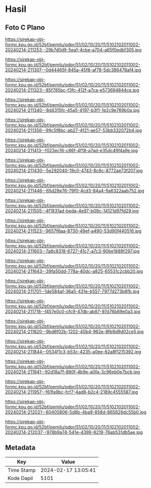 # Hasil

## Foto C Plano

https://sirekap-obj-formc.kpu.go.id/52bf/pemilu/pdpr/51/02/10/20/11/5102102011002-20240214-211253--29b7d0d9-5ea1-4cbe-a704-a65f0edbf305.jpg

https://sirekap-obj-formc.kpu.go.id/52bf/pemilu/pdpr/51/02/10/20/11/5102102011002-20240214-211307--0d44465f-845a-45f8-af78-5dc386478af4.jpg

https://sirekap-obj-formc.kpu.go.id/52bf/pemilu/pdpr/51/02/10/20/11/5102102011002-20240214-211323--85f785bc-f3fc-412f-a7ca-e573694844ce.jpg

https://sirekap-obj-formc.kpu.go.id/52bf/pemilu/pdpr/51/02/10/20/11/5102102011002-20240214-211340--8d4315fc-45a5-4197-b3f1-1e2c9e769b0a.jpg

https://sirekap-obj-formc.kpu.go.id/52bf/pemilu/pdpr/51/02/10/20/11/5102102011002-20240214-211356--99c5f8bc-ab27-4f21-ae57-53bb332072b4.jpg

https://sirekap-obj-formc.kpu.go.id/52bf/pemilu/pdpr/51/02/10/20/11/5102102011002-20240214-211413--f023ec16-c86f-4f18-a7ad-e35dc49f4a9e.jpg

https://sirekap-obj-formc.kpu.go.id/52bf/pemilu/pdpr/51/02/10/20/11/5102102011002-20240214-211430--5e292040-19c0-4743-8c6c-8772ae73f207.jpg

https://sirekap-obj-formc.kpu.go.id/52bf/pemilu/pdpr/51/02/10/20/11/5102102011002-20240214-211446--65d28e76-79f0-4cd3-84a4-9a6322aab752.jpg

https://sirekap-obj-formc.kpu.go.id/52bf/pemilu/pdpr/51/02/10/20/11/5102102011002-20240214-211505--4f1831ad-beda-4e97-b09c-14121d97fd29.jpg

https://sirekap-obj-formc.kpu.go.id/52bf/pemilu/pdpr/51/02/10/20/11/5102102011002-20240214-211523--9657f6aa-8730-49ef-a490-53d90f440516.jpg

https://sirekap-obj-formc.kpu.go.id/52bf/pemilu/pdpr/51/02/10/20/11/5102102011002-20240214-211603--7a8c8318-6727-41c7-a7c3-90be1888f297.jpg

https://sirekap-obj-formc.kpu.go.id/52bf/pemilu/pdpr/51/02/10/20/11/5102102011002-20240214-211643--39fa50dd-778a-40dc-a825-65531c2cbb20.jpg

https://sirekap-obj-formc.kpu.go.id/52bf/pemilu/pdpr/51/02/10/20/11/5102102011002-20240214-211701--1de584af-36a5-431e-b557-7977d273b8fb.jpg

https://sirekap-obj-formc.kpu.go.id/52bf/pemilu/pdpr/51/02/10/20/11/5102102011002-20240214-211718--f457e0c0-cfc9-47db-ab87-97d76b89e0a3.jpg

https://sirekap-obj-formc.kpu.go.id/52bf/pemilu/pdpr/51/02/10/20/11/5102102011002-20240214-211820--9bd6f02b-1202-40b4-962e-8fb9d9d02ce5.jpg

https://sirekap-obj-formc.kpu.go.id/52bf/pemilu/pdpr/51/02/10/20/11/5102102011002-20240214-211844--0534f1c3-b53c-4235-a0ee-62a8f1215392.jpg

https://sirekap-obj-formc.kpu.go.id/52bf/pemilu/pdpr/51/02/10/20/11/5102102011002-20240214-211941--92d18a7f-880f-4b9e-a0fa-3c96eb0e7bcb.jpg

https://sirekap-obj-formc.kpu.go.id/52bf/pemilu/pdpr/51/02/10/20/11/5102102011002-20240214-211957--f61fa9bc-fcf7-4ad8-b2c4-2189c4555587.jpg

https://sirekap-obj-formc.kpu.go.id/52bf/pemilu/pdpr/51/02/10/20/11/5102102011002-20240214-212021--60405806-5d8b-4ba9-858d-865626dc55b0.jpg

https://sirekap-obj-formc.kpu.go.id/52bf/pemilu/pdpr/51/02/10/20/11/5102102011002-20240214-212037--978b9a74-541e-4399-8219-76ab531db5ae.jpg


## Metadata

| Key        | Value               |
| ---------- | ------------------- |
| Time Stamp | 2024-02-17 13:05:41 |
| Kode Dapil | 5101                |



